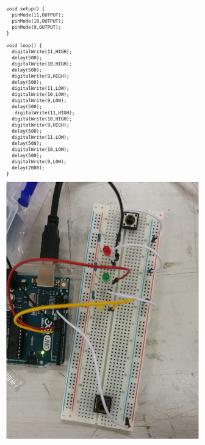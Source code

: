 ```
void setup() {
  pinMode(11,OUTPUT);
  pinMode(10,OUTPUT);
  pinMode(9,OUTPUT);
}

void loop() {
  digitalWrite(11,HIGH);
  delay(500);
  digitalWrite(10,HIGH);
  delay(500);
  digitalWrite(9,HIGH);
  delay(500);
  digitalWrite(11,LOW);
  digitalWrite(10,LOW);
  digitalWrite(9,LOW);
  delay(500);
   digitalWrite(11,HIGH);
  digitalWrite(10,HIGH);
  digitalWrite(9,HIGH);
  delay(500);
  digitalWrite(11,LOW);
  delay(500);
  digitalWrite(10,LOW);
  delay(500);
  digitalWrite(9,LOW);
  delay(2000);
}
```

!["照片"](https://github.com/superliran/Homework-of-Arduino/blob/master/images/IMG_20170623_151814.jpg)
